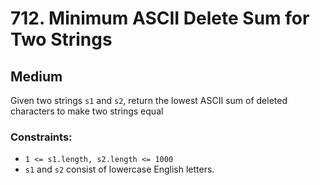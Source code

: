 # 712. Minimum ASCII Delete Sum for Two Strings

## Medium

Given two strings `s1` and `s2`, return the lowest ASCII sum of deleted characters to make two strings equal

### Constraints:

- `1 <= s1.length, s2.length <= 1000`
- `s1` and `s2` consist of lowercase English letters.
